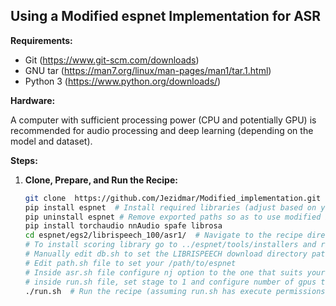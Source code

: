## Using a Modified espnet Implementation for ASR

**Requirements:**

* Git (https://www.git-scm.com/downloads)
* GNU tar (https://man7.org/linux/man-pages/man1/tar.1.html)
* Python 3 (https://www.python.org/downloads/)

**Hardware:**

A computer with sufficient processing power (CPU and potentially GPU) is recommended for audio processing and deep learning (depending on the model and dataset).

**Steps:**

1. **Clone, Prepare, and Run the Recipe:**

   ```bash
   git clone  https://github.com/Jezidmar/Modified_implementation.git  # Clone the repository
   pip install espnet  # Install required libraries (adjust based on your needs)
   pip uninstall espnet # Remove exported paths so as to use modified implementation
   pip install torchaudio nnAudio spafe librosa
   cd espnet/egs2/librispeech_100/asr1/  # Navigate to the recipe directory
   # To install scoring library go to ../espnet/tools/installers and run install_sctk.sh
   # Manually edit db.sh to set the LIBRISPEECH download directory path 
   # Edit path.sh file to set your /path/to/espnet
   # Inside asr.sh file configure nj option to the one that suits your config.
   # inside run.sh file, set stage to 1 and configure number of gpus to use.
   ./run.sh  # Run the recipe (assuming run.sh has execute permissions)
